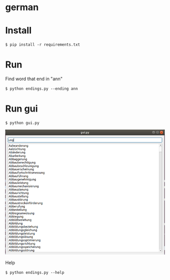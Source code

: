 # german

# Install

    $ pip install -r requirements.txt

# Run

Find word that end in "ann"


    $ python endings.py --ending ann

# Run gui


    $ python gui.py

![GUI](gui-screenshot.png)

Help

    $ python endings.py --help
